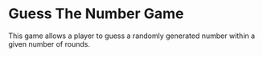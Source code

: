 # Guess The Number Game

This game allows a player to guess a randomly generated number within a given number of rounds.

